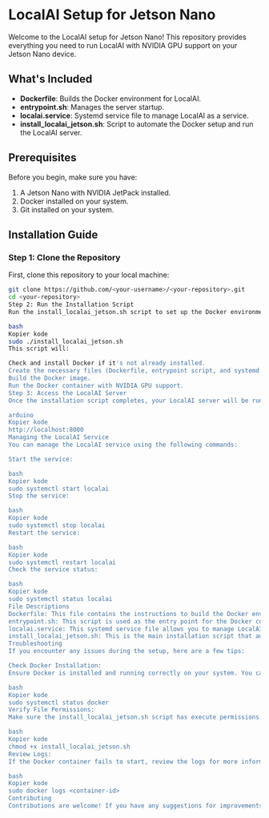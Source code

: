 # LocalAI Setup for Jetson Nano

Welcome to the LocalAI setup for Jetson Nano! This repository provides everything you need to run LocalAI with NVIDIA GPU support on your Jetson Nano device.

## What's Included

- **Dockerfile**: Builds the Docker environment for LocalAI.
- **entrypoint.sh**: Manages the server startup.
- **localai.service**: Systemd service file to manage LocalAI as a service.
- **install_localai_jetson.sh**: Script to automate the Docker setup and run the LocalAI server.

## Prerequisites

Before you begin, make sure you have:

1. A Jetson Nano with NVIDIA JetPack installed.
2. Docker installed on your system.
3. Git installed on your system.

## Installation Guide

### Step 1: Clone the Repository

First, clone this repository to your local machine:

```bash
git clone https://github.com/<your-username>/<your-repository>.git
cd <your-repository>
Step 2: Run the Installation Script
Run the install_localai_jetson.sh script to set up the Docker environment and start the LocalAI server:

bash
Kopier kode
sudo ./install_localai_jetson.sh
This script will:

Check and install Docker if it's not already installed.
Create the necessary files (Dockerfile, entrypoint script, and systemd service file).
Build the Docker image.
Run the Docker container with NVIDIA GPU support.
Step 3: Access the LocalAI Server
Once the installation script completes, your LocalAI server will be running and accessible at:

arduino
Kopier kode
http://localhost:8000
Managing the LocalAI Service
You can manage the LocalAI service using the following commands:

Start the service:

bash
Kopier kode
sudo systemctl start localai
Stop the service:

bash
Kopier kode
sudo systemctl stop localai
Restart the service:

bash
Kopier kode
sudo systemctl restart localai
Check the service status:

bash
Kopier kode
sudo systemctl status localai
File Descriptions
Dockerfile: This file contains the instructions to build the Docker environment for LocalAI, including the installation of dependencies and setup of the virtual environment.
entrypoint.sh: This script is used as the entry point for the Docker container. It starts the LocalAI server and optionally creates a Django superuser.
localai.service: This systemd service file allows you to manage LocalAI as a service on your system.
install_localai_jetson.sh: This is the main installation script that automates the setup of LocalAI on your Jetson Nano.
Troubleshooting
If you encounter any issues during the setup, here are a few tips:

Check Docker Installation:
Ensure Docker is installed and running correctly on your system. You can check the Docker service status with:

bash
Kopier kode
sudo systemctl status docker
Verify File Permissions:
Make sure the install_localai_jetson.sh script has execute permissions:

bash
Kopier kode
chmod +x install_localai_jetson.sh
Review Logs:
If the Docker container fails to start, review the logs for more information:

bash
Kopier kode
sudo docker logs <container-id>
Contributing
Contributions are welcome! If you have any suggestions for improvements or find any issues, please open an issue or submit a pull request.
